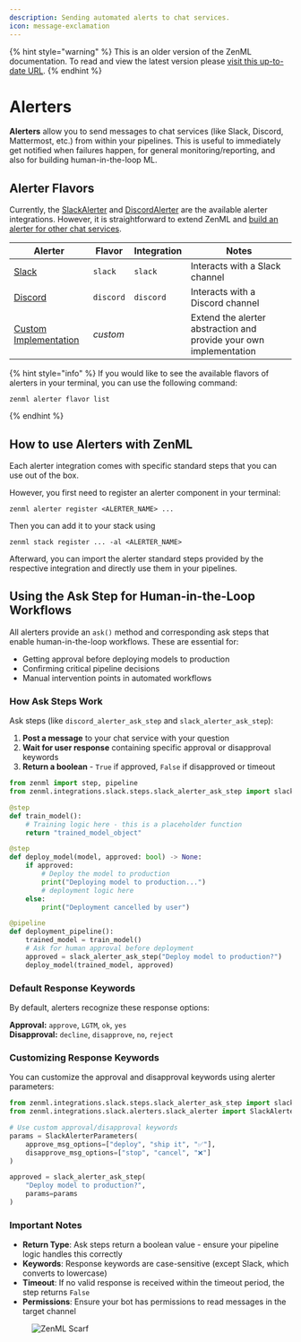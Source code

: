 ```yaml
---
description: Sending automated alerts to chat services.
icon: message-exclamation
---
```


{% hint style="warning" %}
This is an older version of the ZenML documentation. To read and view the latest version please [visit this up-to-date URL](https://docs.zenml.io).
{% endhint %}


# Alerters

**Alerters** allow you to send messages to chat services (like Slack, Discord, Mattermost, etc.) from within your
pipelines. This is useful to immediately get notified when failures happen, for general monitoring/reporting, and also
for building human-in-the-loop ML.

## Alerter Flavors

Currently, the [SlackAlerter](slack.md) and [DiscordAlerter](discord.md) are the available alerter integrations. However, it is straightforward to
extend ZenML and [build an alerter for other chat services](custom.md).

| Alerter                            | Flavor    | Integration | Notes                                                              |
|------------------------------------|-----------|-------------|--------------------------------------------------------------------|
| [Slack](slack.md)                  | `slack`   | `slack`     | Interacts with a Slack channel                                     |
| [Discord](discord.md)              | `discord` | `discord`   | Interacts with a Discord channel                                   |
| [Custom Implementation](custom.md) | _custom_  |             | Extend the alerter abstraction and provide your own implementation |

{% hint style="info" %}
If you would like to see the available flavors of alerters in your terminal, you can use the following command:

```shell
zenml alerter flavor list
```

{% endhint %}

## How to use Alerters with ZenML

Each alerter integration comes with specific standard steps that you can use out of the box.

However, you first need to register an alerter component in your terminal:

```shell
zenml alerter register <ALERTER_NAME> ...
```

Then you can add it to your stack using

```shell
zenml stack register ... -al <ALERTER_NAME>
```

Afterward, you can import the alerter standard steps provided by the respective integration and directly use them in
your pipelines.

## Using the Ask Step for Human-in-the-Loop Workflows

All alerters provide an `ask()` method and corresponding ask steps that enable human-in-the-loop workflows. These are essential for:

- Getting approval before deploying models to production
- Confirming critical pipeline decisions  
- Manual intervention points in automated workflows

### How Ask Steps Work

Ask steps (like `discord_alerter_ask_step` and `slack_alerter_ask_step`):

1. **Post a message** to your chat service with your question
2. **Wait for user response** containing specific approval or disapproval keywords
3. **Return a boolean** - `True` if approved, `False` if disapproved or timeout

```python
from zenml import step, pipeline
from zenml.integrations.slack.steps.slack_alerter_ask_step import slack_alerter_ask_step

@step
def train_model():
    # Training logic here - this is a placeholder function
    return "trained_model_object"

@step
def deploy_model(model, approved: bool) -> None:
    if approved:
        # Deploy the model to production
        print("Deploying model to production...")
        # deployment logic here
    else:
        print("Deployment cancelled by user")

@pipeline
def deployment_pipeline():
    trained_model = train_model()
    # Ask for human approval before deployment
    approved = slack_alerter_ask_step("Deploy model to production?")
    deploy_model(trained_model, approved)
```

### Default Response Keywords

By default, alerters recognize these response options:

**Approval:** `approve`, `LGTM`, `ok`, `yes`  
**Disapproval:** `decline`, `disapprove`, `no`, `reject`

### Customizing Response Keywords

You can customize the approval and disapproval keywords using alerter parameters:

```python
from zenml.integrations.slack.steps.slack_alerter_ask_step import slack_alerter_ask_step
from zenml.integrations.slack.alerters.slack_alerter import SlackAlerterParameters

# Use custom approval/disapproval keywords
params = SlackAlerterParameters(
    approve_msg_options=["deploy", "ship it", "✅"],
    disapprove_msg_options=["stop", "cancel", "❌"]
)

approved = slack_alerter_ask_step(
    "Deploy model to production?", 
    params=params
)
```

### Important Notes

- **Return Type**: Ask steps return a boolean value - ensure your pipeline logic handles this correctly
- **Keywords**: Response keywords are case-sensitive (except Slack, which converts to lowercase)
- **Timeout**: If no valid response is received within the timeout period, the step returns `False`
- **Permissions**: Ensure your bot has permissions to read messages in the target channel

<!-- For scarf -->
<figure><img alt="ZenML Scarf" referrerpolicy="no-referrer-when-downgrade" src="https://static.scarf.sh/a.png?x-pxid=f0b4f458-0a54-4fcd-aa95-d5ee424815bc" /></figure>
